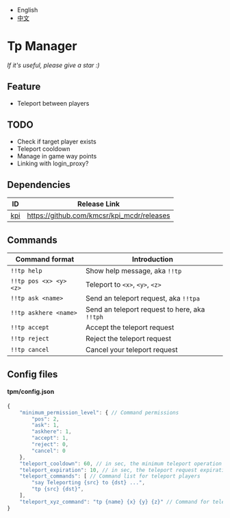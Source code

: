 
- English
- [中文](README_zh.MD)

# Tp Manager

*If it's useful, please give a star :)*

## Feature

- Teleport between players

## TODO

- Check if target player exists
- Teleport cooldown
- Manage in game way points
- Linking with login_proxy?

## Dependencies

| ID | Release Link |
|----|----|
| [kpi](https://github.com/kmcsr/kpi_mcdr) | <https://github.com/kmcsr/kpi_mcdr/releases> |

## Commands

|         Command format | Introduction |
|------------------------|-----|
| `!!tp help`            | Show help message, aka `!!tp` |
| `!!tp pos <x> <y> <z>` | Teleport to `<x>`, `<y>`, `<z>` |
| `!!tp ask <name>`      | Send an teleport request, aka `!!tpa` |
| `!!tp askhere <name>`  | Send an teleport request to here, aka `!!tph` |
| `!!tp accept`          | Accept the teleport request |
| `!!tp reject`          | Reject the teleport request |
| `!!tp cancel`          | Cancel your teleport request |

## Config files

#### tpm/config.json

```javascript
{
    "minimum_permission_level": { // Command permissions
        "pos": 2,
        "ask": 1,
        "askhere": 1,
        "accept": 1,
        "reject": 0,
        "cancel": 0
    },
    "teleport_cooldown": 60, // in sec, the minimum teleport operation interval
    "teleport_expiration": 10, // in sec, the teleport request expiration
    "teleport_commands": [ // Command list for teleport players
        "say Teleporting {src} to {dst} ...",
        "tp {src} {dst}",
    ],
    "teleport_xyz_command": "tp {name} {x} {y} {z}" // Command for teleport position
}
```
